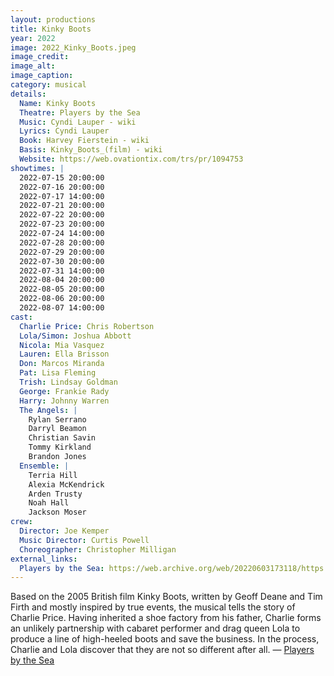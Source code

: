 ```yaml
---
layout: productions
title: Kinky Boots
year: 2022
image: 2022_Kinky_Boots.jpeg
image_credit: 
image_alt:
image_caption:
category: musical
details:
  Name: Kinky Boots
  Theatre: Players by the Sea
  Music: Cyndi Lauper - wiki
  Lyrics: Cyndi Lauper
  Book: Harvey Fierstein - wiki
  Basis: Kinky_Boots_(film) - wiki
  Website: https://web.ovationtix.com/trs/pr/1094753
showtimes: |
  2022-07-15 20:00:00
  2022-07-16 20:00:00
  2022-07-17 14:00:00
  2022-07-21 20:00:00
  2022-07-22 20:00:00
  2022-07-23 20:00:00
  2022-07-24 14:00:00
  2022-07-28 20:00:00
  2022-07-29 20:00:00
  2022-07-30 20:00:00
  2022-07-31 14:00:00
  2022-08-04 20:00:00
  2022-08-05 20:00:00
  2022-08-06 20:00:00
  2022-08-07 14:00:00
cast:
  Charlie Price: Chris Robertson
  Lola/Simon: Joshua Abbott
  Nicola: Mia Vasquez
  Lauren: Ella Brisson
  Don: Marcos Miranda
  Pat: Lisa Fleming
  Trish: Lindsay Goldman
  George: Frankie Rady
  Harry: Johnny Warren
  The Angels: |
    Rylan Serrano
    Darryl Beamon
    Christian Savin
    Tommy Kirkland
    Brandon Jones
  Ensemble: |
    Terria Hill
    Alexia McKendrick
    Arden Trusty
    Noah Hall
    Jackson Moser
crew:
  Director: Joe Kemper
  Music Director: Curtis Powell
  Choreographer: Christopher Milligan
external_links: 
  Players by the Sea: https://web.archive.org/web/20220603173118/https://www.playersbythesea.org/dancenation
---
```

Based on the 2005 British film Kinky Boots, written by Geoff Deane and Tim Firth and mostly inspired by true events, the musical tells the story of Charlie Price. Having inherited a shoe factory from his father, Charlie forms an unlikely partnership with cabaret performer and drag queen Lola to produce a line of high-heeled boots and save the business. In the process, Charlie and Lola discover that they are not so different after all. — [Players by the Sea](https://web.archive.org/web/20220603173118/https://www.playersbythesea.org/dancenation)